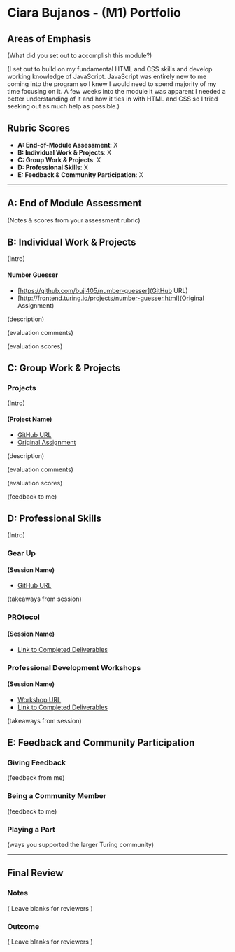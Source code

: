 # Ciara Bujanos - (M1) Portfolio

## Areas of Emphasis

(What did you set out to accomplish this module?)

(I set out to build on my fundamental HTML and CSS skills and develop working knowledge of JavaScript. JavaScript was entirely new to me coming into the program so I knew I would need to spend majority of my time focusing on it. A few weeks into the module it was apparent I needed a better understanding of it and how it ties in with HTML and CSS so I tried seeking out as much help as possible.)

## Rubric Scores

*   **A: End-of-Module Assessment**: X
*   **B: Individual Work & Projects**: X
*   **C: Group Work & Projects**: X
*   **D: Professional Skills**: X
*   **E: Feedback & Community Participation**: X

-----------------------

## A: End of Module Assessment

(Notes & scores from your assessment rubric)


## B: Individual Work & Projects

(Intro)

#### Number Guesser

*   [https://github.com/buji405/number-guesser](GitHub URL)
*   [http://frontend.turing.io/projects/number-guesser.html](Original Assignment)

(description)

(evaluation comments)

(evaluation scores)

## C: Group Work & Projects

### Projects

(Intro)

#### (Project Name)

*   [GitHub URL]()
*   [Original Assignment]()

(description)

(evaluation comments)

(evaluation scores)

(feedback to me)

## D: Professional Skills
(Intro)

### Gear Up
#### (Session Name)

*   [GitHub URL]()

(takeaways from session)

### PROtocol
#### (Session Name)

*   [Link to Completed Deliverables]()

### Professional Development Workshops
#### (Session Name)

*   [Workshop URL]()
*   [Link to Completed Deliverables]()

(takeaways from session)

## E: Feedback and Community Participation

### Giving Feedback

(feedback from me)

### Being a Community Member

(feedback to me)

### Playing a Part

(ways you supported the larger Turing community)

------------------

## Final Review

### Notes

( Leave blanks for reviewers )

### Outcome

( Leave blanks for reviewers )
